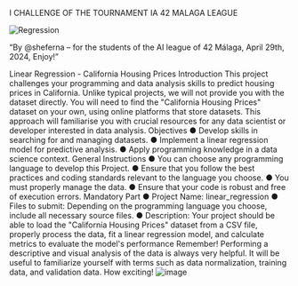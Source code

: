 I CHALLENGE OF THE TOURNAMENT
IA 42 MALAGA LEAGUE
 
![Regression](https://github.com/Sheifc/AI-league-42-Malaga/assets/115345487/1ec0a988-76a5-49fe-8260-83c23563663a)

“By @sheferna – for the students of the AI league of 42 Málaga, April 29th, 2024, Enjoy!”

Linear Regression - California Housing Prices
Introduction
This project challenges your programming and data analysis skills to predict housing prices in California. Unlike typical projects, we will not provide you with the dataset directly. You will need to find the "California Housing Prices" dataset on your own, using online platforms that store datasets. This approach will familiarise you with crucial resources for any data scientist or developer interested in data analysis.
Objectives
●	Develop skills in searching for and managing datasets. 
●	Implement a linear regression model for predictive analysis.
●	Apply programming knowledge in a data science context. 
General Instructions 
●	You can choose any programming language to develop this Project. 
●	Ensure that you follow the best practices and coding standards relevant to the language you choose. 
●	You must properly manage the data.
●	Ensure that your code is robust and free of execution errors. 
Mandatory Part
●	Project Name: linear_regression
●	Files to submit: Depending on the programming language you choose, include all necessary source files.
●	Description: Your project should be able to load the "California Housing Prices" dataset from a CSV file, properly process the data, fit a linear regression model, and calculate metrics to evaluate the model's performance
Remember! Performing a descriptive and visual analysis of the data is always very helpful. It will be useful to familiarize yourself with terms such as data normalization, training data, and validation data. How exciting!
![image](https://github.com/Sheifc/AI-league-42-Malaga/assets/115345487/46c629e8-6d5f-4825-b896-216bd88b330e)

